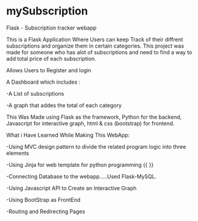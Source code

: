 # mySubscription  
Flask - Subscription tracker webapp 

This is a Flask Application Where Users can keep Track of their diffrent subscriptions and organize them in certain categories. This project was made for someone who has alot of subscriptions and need to find a way to add total price of each subscription.
 
Allows Users to Register and login  

A Dashboard which includes :
	
-A List of subscriptions  

-A graph that addes the total of each category 
 
  
  This Was Made using Flask as the framework, Python for the backend, Javascript for interactive graph, html & css (bootstrap) for frontend.
  
  
  What i Have Learned While Making This WebApp:
  
  
  -Using MVC design pattern to divide the related program logic into three elements
  
  -Using Jinja for web template for python programming {{ }}
  
  -Connecting Database to the webapp.....Used Flask-MySQL.
  
  -Using Javascript API to Create an Interactive Graph
  
  -Using BootStrap as FrontEnd
  
  -Routing and Redirecting Pages
  
  
